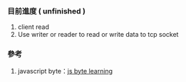 ### 目前進度 ( unfinished )

1. client read
2. Use writer or reader to read or write data to tcp socket

### 參考

1. javascript byte：[js byte learning](https://weihanglo.tw/posts/2017/binary-data-manipulations-in-javascript/)
